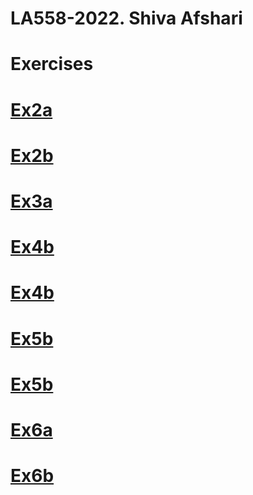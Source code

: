 # LA558-2022. Shiva Afshari
# Exercises
# [Ex2a](https://shivaafshari.github.io/LA558-2022/Web/ex2a.html)
# [Ex2b](https://shivaafshari.github.io/LA558-2022/Web/ex2B.html)
# [Ex3a](https://shivaafshari.github.io/LA558-2022/Web/ex3a.html)
# [Ex4b](https://shivaafshari.github.io/LA558-2022/Web/ex4b_leaflet.html)
# [Ex4b](https://shivaafshari.github.io/LA558-2022/Web/ex4b_line.html)
# [Ex5b](https://shivaafshari.github.io/LA558-2022/Web/ex5b.html)
# [Ex5b](https://shivaafshari.github.io/LA558-2022/Web/ex5b.html)
# [Ex6a](https://shivaafshari.github.io/LA558-2022/Web/leafletmapExample-6a.html)
# [Ex6b](https://shivaafshari.github.io/LA558-2022/Web/6b.html)
